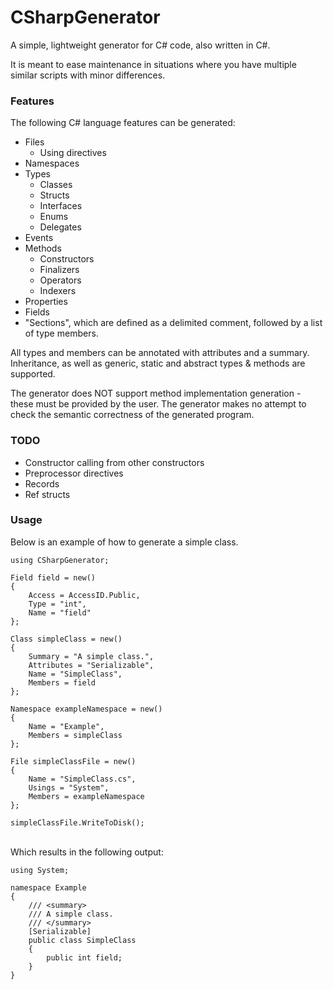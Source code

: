 # CSharpGenerator
A simple, lightweight generator for C# code, also written in C#.

It is meant to ease maintenance in situations where you have multiple similar scripts with minor differences.

### Features
The following C# language features can be generated:
- Files
  - Using directives
- Namespaces
- Types
  - Classes
  - Structs
  - Interfaces
  - Enums
  - Delegates
- Events
- Methods
  - Constructors
  - Finalizers
  - Operators
  - Indexers
- Properties
- Fields
- "Sections", which are defined as a delimited comment, followed by a list of type members.

All types and members can be annotated with attributes and a summary. Inheritance, as well as generic, static and abstract types & methods are supported.

The generator does NOT support method implementation generation - these must be provided by the user. The generator makes no attempt to check the semantic correctness of the generated program.

### TODO
- Constructor calling from other constructors
- Preprocessor directives
- Records
- Ref structs

### Usage
Below is an example of how to generate a simple class.

    using CSharpGenerator;

    Field field = new()
    {
        Access = AccessID.Public,
        Type = "int",
        Name = "field"
    };

    Class simpleClass = new()
    {
        Summary = "A simple class.",
        Attributes = "Serializable",
        Name = "SimpleClass",
        Members = field
    };

    Namespace exampleNamespace = new()
    {
        Name = "Example",
        Members = simpleClass
    };

    File simpleClassFile = new()
    {
        Name = "SimpleClass.cs",
        Usings = "System",
        Members = exampleNamespace
    };

    simpleClassFile.WriteToDisk();

<br/>Which results in the following output:

    using System;

    namespace Example
    {
        /// <summary>
        /// A simple class.
        /// </summary>
        [Serializable]
        public class SimpleClass
        {
            public int field;
        }
    }
